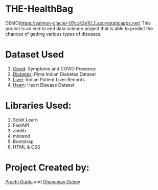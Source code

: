 # THE-HealthBag
DEMO(https://salmon-glacier-07cc42e10.2.azurestaticapps.net)
This project is an end to end data science project that is able to predict the chances of getting various types of diseases.

# Dataset Used
1. [Covid](https://www.kaggle.com/datasets/hemanthhari/symptoms-and-covid-presence): Symptoms and COVID Presence
2. [Diabetes](https://www.kaggle.com/uciml/pima-indians-diabetes-database): Pima Indian Diabetes Dataset
3. [Liver](https://www.kaggle.com/uciml/indian-liver-patient-records): Indian Patient Liver Records
4. [Heart](https://www.kaggle.com/ronitf/heart-disease-uci): Heart Disease Dataset

# Libraries Used:
 1. Scikit Learn
 2. FastAPI
 3. Joblib
 4. mlxtend
 5. Bootstrap
 6. HTML & CSS

 # Project Created by: 
[Prachi Gupta](https://www.linkedin.com/in/prachig17/) and 
[Dhananjay Dubey](https://www.linkedin.com/in/dhananjay-dubey/)  
